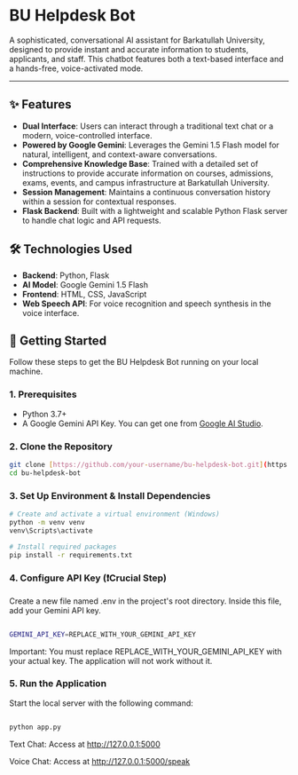 # BU Helpdesk Bot

A sophisticated, conversational AI assistant for Barkatullah University, designed to provide instant and accurate information to students, applicants, and staff. This chatbot features both a text-based interface and a hands-free, voice-activated mode.

---

## ✨ Features

* **Dual Interface**: Users can interact through a traditional text chat or a modern, voice-controlled interface.
* **Powered by Google Gemini**: Leverages the Gemini 1.5 Flash model for natural, intelligent, and context-aware conversations.
* **Comprehensive Knowledge Base**: Trained with a detailed set of instructions to provide accurate information on courses, admissions, exams, events, and campus infrastructure at Barkatullah University.
* **Session Management**: Maintains a continuous conversation history within a session for contextual responses.
* **Flask Backend**: Built with a lightweight and scalable Python Flask server to handle chat logic and API requests.

## 🛠️ Technologies Used

* **Backend**: Python, Flask
* **AI Model**: Google Gemini 1.5 Flash
* **Frontend**: HTML, CSS, JavaScript
* **Web Speech API**: For voice recognition and speech synthesis in the voice interface.

## 🚀 Getting Started

Follow these steps to get the BU Helpdesk Bot running on your local machine.

### 1. Prerequisites

* Python 3.7+
* A Google Gemini API Key. You can get one from [Google AI Studio](https://aistudio.google.com/app/apikey).

### 2. Clone the Repository

```bash
git clone [https://github.com/your-username/bu-helpdesk-bot.git](https://github.com/your-username/bu-helpdesk-bot.git)
cd bu-helpdesk-bot
```
### 3. Set Up Environment & Install Dependencies

```bash
# Create and activate a virtual environment (Windows)
python -m venv venv
venv\Scripts\activate

# Install required packages
pip install -r requirements.txt
```
### 4. Configure API Key (❗Crucial Step)
Create a new file named .env in the project's root directory. Inside this file, add your Gemini API key.


```bash

GEMINI_API_KEY=REPLACE_WITH_YOUR_GEMINI_API_KEY
```

Important: You must replace REPLACE_WITH_YOUR_GEMINI_API_KEY with your actual key. The application will not work without it.

### 5. Run the Application
Start the local server with the following command:
```bash

python app.py
```
Text Chat: Access at http://127.0.0.1:5000

Voice Chat: Access at http://127.0.0.1:5000/speak



